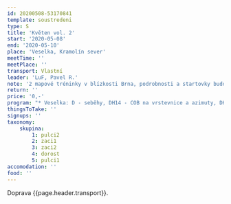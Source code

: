```yaml
---
id: 20200508-53170841
template: soustredeni
type: S
title: 'Květen vol. 2'
start: '2020-05-08'
end: '2020-05-10'
place: 'Veselka, Kramolín sever'
meetTime: ''
meetPlace: ''
transport: Vlastní
leader: 'LuF, Pavel R.'
note: '2 mapové tréninky v blízkosti Brna, podrobnosti a startovky budou'
return: ''
price: '0,-'
program: "* Veselka: D - seběhy, DH14 - COB na vrstevnice a azimuty, DH12 - linie, DH10 - COB - [parkování u lesa](https://en.mapy.cz/s/kozamuhevu)\r\n* Kramolín sever - všichni middle - parkování bude upřesněno\r\n\r\nNezapomeňte prosím vyplnit startovky (časy příjezdů).\r\nNa kontrolách budou fábory, pro mladší by měly obsahovat i kód kotroly."
thingsToTake: ''
signups: ''
taxonomy:
    skupina:
        1: pulci2
        2: zaci1
        3: zaci2
        4: dorost
        5: pulci1
accomodation: ''
food: ''
---
```

 Doprava {{page.header.transport}}.
